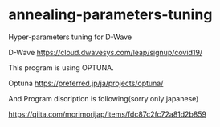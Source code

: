 # annealing-parameters-tuning
Hyper-parameters tuning for D-Wave

D-Wave
https://cloud.dwavesys.com/leap/signup/covid19/

This program is using OPTUNA.

Optuna
https://preferred.jp/ja/projects/optuna/


And Program discription is following(sorry only japanese)

https://qiita.com/morimorijap/items/fdc87c2fc72a81d2b859
